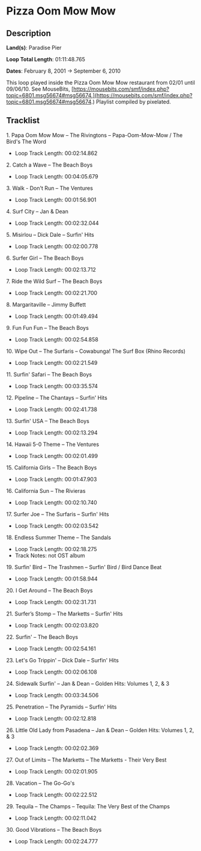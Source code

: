 # Pizza Oom Mow Mow

## Description

**Land(s)**: Paradise Pier

**Loop Total Length**: 01:11:48.765

**Dates**: February 8, 2001 → September 6, 2010

This loop played inside the Pizza Oom Mow Mow restaurant from 02/01 until 09/06/10. See MouseBits, [https://mousebits.com/smf/index.php?topic=6801.msg56674#msg56674.](https://mousebits.com/smf/index.php?topic=6801.msg56674#msg56674.) Playlist compiled by pixelated.

## Tracklist

1\. Papa Oom Mow Mow – The Rivingtons – Papa-Oom-Mow-Mow / The Bird's The Word

- Loop Track Length: 00:02:14.862

2\. Catch a Wave – The Beach Boys

- Loop Track Length: 00:04:05.679

3\. Walk - Don't Run – The Ventures

- Loop Track Length: 00:01:56.901

4\. Surf City – Jan & Dean

- Loop Track Length: 00:02:32.044

5\. Misirlou – Dick Dale – Surfin' Hits

- Loop Track Length: 00:02:00.778

6\. Surfer Girl – The Beach Boys

- Loop Track Length: 00:02:13.712

7\. Ride the Wild Surf – The Beach Boys

- Loop Track Length: 00:02:21.700

8\. Margaritaville – Jimmy Buffett

- Loop Track Length: 00:01:49.494

9\. Fun Fun Fun – The Beach Boys

- Loop Track Length: 00:02:54.858

10\. Wipe Out – The Surfaris – Cowabunga! The Surf Box (Rhino Records)

- Loop Track Length: 00:02:21.549

11\. Surfin' Safari – The Beach Boys

- Loop Track Length: 00:03:35.574

12\. Pipeline – The Chantays – Surfin' Hits

- Loop Track Length: 00:02:41.738

13\. Surfin' USA – The Beach Boys

- Loop Track Length: 00:02:13.294

14\. Hawaii 5-0 Theme – The Ventures

- Loop Track Length: 00:02:01.499

15\. California Girls – The Beach Boys

- Loop Track Length: 00:01:47.903

16\. California Sun – The Rivieras

- Loop Track Length: 00:02:10.740

17\. Surfer Joe – The Surfaris – Surfin' Hits

- Loop Track Length: 00:02:03.542

18\. Endless Summer Theme – The Sandals

- Loop Track Length: 00:02:18.275
- Track Notes: not OST album

19\. Surfin' Bird – The Trashmen – Surfin' Bird / Bird Dance Beat

- Loop Track Length: 00:01:58.944

20\. I Get Around – The Beach Boys

- Loop Track Length: 00:02:31.731

21\. Surfer’s Stomp – The Marketts – Surfin' Hits

- Loop Track Length: 00:02:03.820

22\. Surfin' – The Beach Boys

- Loop Track Length: 00:02:54.161

23\. Let's Go Trippin' – Dick Dale – Surfin' Hits

- Loop Track Length: 00:02:06.108

24\. Sidewalk Surfin' – Jan & Dean – Golden Hits: Volumes 1, 2, & 3

- Loop Track Length: 00:03:34.506

25\. Penetration – The Pyramids – Surfin' Hits

- Loop Track Length: 00:02:12.818

26\. Little Old Lady from Pasadena – Jan & Dean – Golden Hits: Volumes 1, 2, & 3

- Loop Track Length: 00:02:02.369

27\. Out of Limits – The Marketts – The Marketts - Their Very Best

- Loop Track Length: 00:02:01.905

28\. Vacation – The Go-Go's

- Loop Track Length: 00:02:22.512

29\. Tequila – The Champs – Tequila: The Very Best of the Champs

- Loop Track Length: 00:02:11.042

30\. Good Vibrations – The Beach Boys

- Loop Track Length: 00:02:24.777
